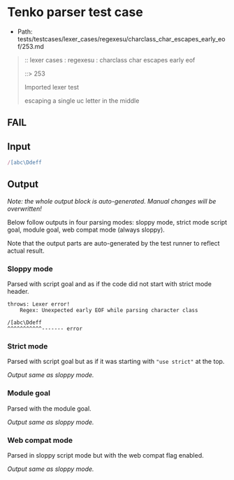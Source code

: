 # Tenko parser test case

- Path: tests/testcases/lexer_cases/regexesu/charclass_char_escapes_early_eof/253.md

> :: lexer cases : regexesu : charclass char escapes early eof
>
> ::> 253
>
> Imported lexer test
>
> escaping a single uc letter in the middle

## FAIL

## Input

`````js
/[abc\Ddeff
`````

## Output

_Note: the whole output block is auto-generated. Manual changes will be overwritten!_

Below follow outputs in four parsing modes: sloppy mode, strict mode script goal, module goal, web compat mode (always sloppy).

Note that the output parts are auto-generated by the test runner to reflect actual result.

### Sloppy mode

Parsed with script goal and as if the code did not start with strict mode header.

`````
throws: Lexer error!
    Regex: Unexpected early EOF while parsing character class

/[abc\Ddeff
^^^^^^^^^^^------- error
`````

### Strict mode

Parsed with script goal but as if it was starting with `"use strict"` at the top.

_Output same as sloppy mode._

### Module goal

Parsed with the module goal.

_Output same as sloppy mode._

### Web compat mode

Parsed in sloppy script mode but with the web compat flag enabled.

_Output same as sloppy mode._
